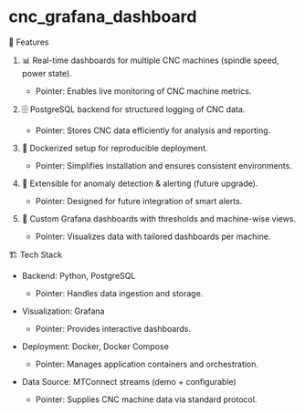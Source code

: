 # cnc_grafana_dashboard
🚀 Features

1. 📊 Real-time dashboards for multiple CNC machines (spindle speed, power state).
    - Pointer: Enables live monitoring of CNC machine metrics.

2. 🗄️ PostgreSQL backend for structured logging of CNC data.
    - Pointer: Stores CNC data efficiently for analysis and reporting.

3. 🐳 Dockerized setup for reproducible deployment.
    - Pointer: Simplifies installation and ensures consistent environments.

4. 🔔 Extensible for anomaly detection & alerting (future upgrade).
    - Pointer: Designed for future integration of smart alerts.

5. 🎨 Custom Grafana dashboards with thresholds and machine-wise views.
    - Pointer: Visualizes data with tailored dashboards per machine.


🏗️ Tech Stack

- Backend: Python, PostgreSQL
  - Pointer: Handles data ingestion and storage.

- Visualization: Grafana
  - Pointer: Provides interactive dashboards.

- Deployment: Docker, Docker Compose
  - Pointer: Manages application containers and orchestration.

- Data Source: MTConnect streams (demo + configurable)
  - Pointer: Supplies CNC machine data via standard protocol.